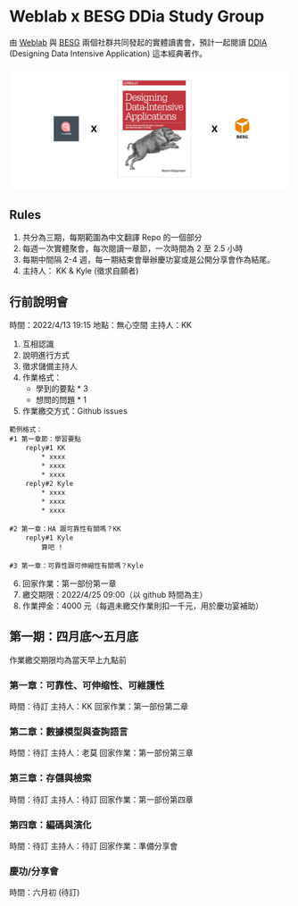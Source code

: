 # Weblab x BESG DDia Study Group

由 [Weblab](https://www.facebook.com/weblab.tw) 與 [BESG](https://github.com/kylemocode/BESG) 兩個社群共同發起的實體讀書會，預計一起閱讀 [DDIA](https://github.com/Vonng/ddia) (Designing Data Intensive Application) 這本經典著作。

![image](./assets/cover.png)

## Rules

1. 共分為三期，每期範圍為中文翻譯 Repo 的一個部分
2. 每週一次實體聚會，每次閱讀一章節，一次時間為 2 至 2.5 小時
3. 每期中間隔 2-4 週，每一期結束會舉辦慶功宴或是公開分享會作為結尾。
4. 主持人： KK & Kyle (徵求自願者)

## 行前說明會

時間：2022/4/13 19:15
地點：無心空間
主持人：KK

1. 互相認識
2. 說明進行方式
3. 徵求儲備主持人
4. 作業格式：
   - 學到的要點 \* 3
   - 想問的問題 \* 1
5. 作業繳交方式：Github issues

```
範例格式：
#1 第一章節：學習要點
    reply#1 KK
        * xxxx
        * xxxx
        * xxxx
    reply#2 Kyle
        * xxxx
        * xxxx
        * xxxx

#2 第一章：HA 跟可靠性有關嗎？KK
    reply#1 Kyle
        算吧 !

#3 第一章：可靠性跟可伸縮性有關嗎？Kyle
```

6. 回家作業：第一部份第一章
7. 繳交期限：2022/4/25 09:00（以 github 時間為主）
8. 作業押金：4000 元（每週未繳交作業則扣一千元，用於慶功宴補助）

## 第一期：四月底～五月底

作業繳交期限均為當天早上九點前

### 第一章：可靠性、可伸缩性、可維護性

時間：待訂
主持人：KK
回家作業：第一部份第二章

### 第二章：數據模型與查詢語言

時間：待訂
主持人：老莫
回家作業：第一部份第三章

### 第三章：存儲與檢索

時間：待訂
主持人：待訂
回家作業：第一部份第四章

### 第四章：編碼與演化

時間：待訂
主持人：待訂
回家作業：準備分享會

### 慶功/分享會

時間：六月初 (待訂)
